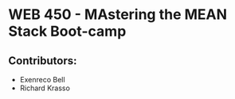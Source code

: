 # WEB 450 - MAstering the MEAN Stack Boot-camp

## Contributors:
  * Exenreco Bell
  * Richard Krasso
